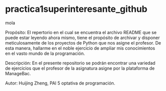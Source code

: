 # practica1superinteresante_github
mola

Propósito: El repertorio en el cual se encuentra el archivo README que se puede estar leyendo ahora mismo, tiene el propósito de archivar y disponer meticulosamente de los proyectos de Python que nos 
asigne el profesor. De esta manera, hallarme en el noble ejercicio de ampliar mis conocimientos en el vasto mundo de la programación.

Descripción: En el presente repositorio se podrán encontrar una variedad de ejercicios que el profesor de la asignatura asigne por la plataforma de ManageBac.

Autor: Huijing Zheng, PAI 5 optativa de programación.
